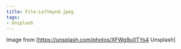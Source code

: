 ```yaml
---
title: File:Loftmynd.jpeg
tags:
- Unsplash
---
```


Image from [https://unsplash.com/photos/XFWg9u0TYs4 Unsplash]

